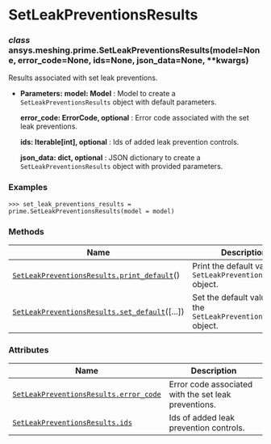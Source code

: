 <!-- vale off -->

# SetLeakPreventionsResults

<a id="ansys.meshing.prime.SetLeakPreventionsResults"></a>

### *class* ansys.meshing.prime.SetLeakPreventionsResults(model=None, error_code=None, ids=None, json_data=None, \*\*kwargs)

Results associated with set leak preventions.

* **Parameters:**
  **model: Model**
  : Model to create a `SetLeakPreventionsResults` object with default parameters.

  **error_code: ErrorCode, optional**
  : Error code associated with the set leak preventions.

  **ids: Iterable[int], optional**
  : Ids of added leak prevention controls.

  **json_data: dict, optional**
  : JSON dictionary to create a `SetLeakPreventionsResults` object with provided parameters.

### Examples

```pycon
>>> set_leak_preventions_results = prime.SetLeakPreventionsResults(model = model)
```

<!-- !! processed by numpydoc !! -->

### Methods

| Name | Description |
|-----------------------------------------------------------------------------------------------------------------------------------------------------------------------------|-------------------------------------------------------------------|
| [`SetLeakPreventionsResults.print_default`](ansys.meshing.prime.SetLeakPreventionsResults.print_default.md#ansys.meshing.prime.SetLeakPreventionsResults.print_default)()   | Print the default values of `SetLeakPreventionsResults` object.   |
| [`SetLeakPreventionsResults.set_default`](ansys.meshing.prime.SetLeakPreventionsResults.set_default.md#ansys.meshing.prime.SetLeakPreventionsResults.set_default)([...])    | Set the default values of the `SetLeakPreventionsResults` object. |

### Attributes

| Name | Description |
|------------------------------------------------------------------------------------------------------------------------------------------------------------------|--------------------------------------------------------|
| [`SetLeakPreventionsResults.error_code`](ansys.meshing.prime.SetLeakPreventionsResults.error_code.md#ansys.meshing.prime.SetLeakPreventionsResults.error_code)   | Error code associated with the set leak preventions.   |
| [`SetLeakPreventionsResults.ids`](ansys.meshing.prime.SetLeakPreventionsResults.ids.md#ansys.meshing.prime.SetLeakPreventionsResults.ids)                        | Ids of added leak prevention controls.                 |
<!-- vale on -->